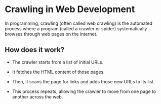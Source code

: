 # Crawling in Web Development

In programming, crawling (often called web crawling) is the automated process where a program (called a crawler or spider) systematically browses through web pages on the internet.

## How does it work?

- The crawler starts from a list of initial URLs.

- It fetches the HTML content of those pages.

- Then, it scans the page for links and adds those new URLs to its list.

- This process repeats, allowing the crawler to move from one page to another across the web.